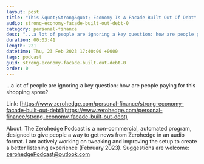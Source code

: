 ```yaml
---
layout: post
title: "This &quot;Strong&quot; Economy Is A Facade Built Out Of Debt"
audio: strong-economy-facade-built-out-debt-0
category: personal-finance
desc: "...a lot of people are ignoring a key question: how are people paying for this shopping spree?"
duration: 00:03:41
length: 221
datetime: Thu, 23 Feb 2023 17:40:00 +0000
tags: podcast
guid: strong-economy-facade-built-out-debt-0
order: 0
---
```

...a lot of people are ignoring a key question: how are people paying for this shopping spree?

Link: [https://www.zerohedge.com/personal-finance/strong-economy-facade-built-out-debt](https://www.zerohedge.com/personal-finance/strong-economy-facade-built-out-debt)

About: The Zerohedge Podcast is a non-commercial, automated program, designed to give people a way to get news from Zerohedge in an audio format.  I am actively working on tweaking and improving the setup to create a better listening experience (February 2023).  Suggestions are welcome: [zerohedgePodcast@outlook.com](mailto:zerohedgePodcast@outlook.com)